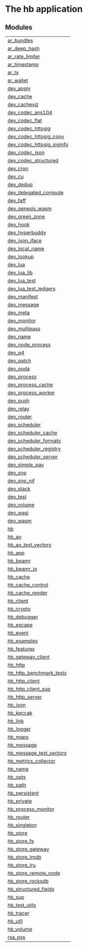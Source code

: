 

# The hb application #


## Modules ##


<table width="100%" border="0" summary="list of modules">
<tr><td><a href="ar_bundles.md" class="module">ar_bundles</a></td></tr>
<tr><td><a href="ar_deep_hash.md" class="module">ar_deep_hash</a></td></tr>
<tr><td><a href="ar_rate_limiter.md" class="module">ar_rate_limiter</a></td></tr>
<tr><td><a href="ar_timestamp.md" class="module">ar_timestamp</a></td></tr>
<tr><td><a href="ar_tx.md" class="module">ar_tx</a></td></tr>
<tr><td><a href="ar_wallet.md" class="module">ar_wallet</a></td></tr>
<tr><td><a href="dev_apply.md" class="module">dev_apply</a></td></tr>
<tr><td><a href="dev_cache.md" class="module">dev_cache</a></td></tr>
<tr><td><a href="dev_cacheviz.md" class="module">dev_cacheviz</a></td></tr>
<tr><td><a href="dev_codec_ans104.md" class="module">dev_codec_ans104</a></td></tr>
<tr><td><a href="dev_codec_flat.md" class="module">dev_codec_flat</a></td></tr>
<tr><td><a href="dev_codec_httpsig.md" class="module">dev_codec_httpsig</a></td></tr>
<tr><td><a href="dev_codec_httpsig_conv.md" class="module">dev_codec_httpsig_conv</a></td></tr>
<tr><td><a href="dev_codec_httpsig_siginfo.md" class="module">dev_codec_httpsig_siginfo</a></td></tr>
<tr><td><a href="dev_codec_json.md" class="module">dev_codec_json</a></td></tr>
<tr><td><a href="dev_codec_structured.md" class="module">dev_codec_structured</a></td></tr>
<tr><td><a href="dev_cron.md" class="module">dev_cron</a></td></tr>
<tr><td><a href="dev_cu.md" class="module">dev_cu</a></td></tr>
<tr><td><a href="dev_dedup.md" class="module">dev_dedup</a></td></tr>
<tr><td><a href="dev_delegated_compute.md" class="module">dev_delegated_compute</a></td></tr>
<tr><td><a href="dev_faff.md" class="module">dev_faff</a></td></tr>
<tr><td><a href="dev_genesis_wasm.md" class="module">dev_genesis_wasm</a></td></tr>
<tr><td><a href="dev_green_zone.md" class="module">dev_green_zone</a></td></tr>
<tr><td><a href="dev_hook.md" class="module">dev_hook</a></td></tr>
<tr><td><a href="dev_hyperbuddy.md" class="module">dev_hyperbuddy</a></td></tr>
<tr><td><a href="dev_json_iface.md" class="module">dev_json_iface</a></td></tr>
<tr><td><a href="dev_local_name.md" class="module">dev_local_name</a></td></tr>
<tr><td><a href="dev_lookup.md" class="module">dev_lookup</a></td></tr>
<tr><td><a href="dev_lua.md" class="module">dev_lua</a></td></tr>
<tr><td><a href="dev_lua_lib.md" class="module">dev_lua_lib</a></td></tr>
<tr><td><a href="dev_lua_test.md" class="module">dev_lua_test</a></td></tr>
<tr><td><a href="dev_lua_test_ledgers.md" class="module">dev_lua_test_ledgers</a></td></tr>
<tr><td><a href="dev_manifest.md" class="module">dev_manifest</a></td></tr>
<tr><td><a href="dev_message.md" class="module">dev_message</a></td></tr>
<tr><td><a href="dev_meta.md" class="module">dev_meta</a></td></tr>
<tr><td><a href="dev_monitor.md" class="module">dev_monitor</a></td></tr>
<tr><td><a href="dev_multipass.md" class="module">dev_multipass</a></td></tr>
<tr><td><a href="dev_name.md" class="module">dev_name</a></td></tr>
<tr><td><a href="dev_node_process.md" class="module">dev_node_process</a></td></tr>
<tr><td><a href="dev_p4.md" class="module">dev_p4</a></td></tr>
<tr><td><a href="dev_patch.md" class="module">dev_patch</a></td></tr>
<tr><td><a href="dev_poda.md" class="module">dev_poda</a></td></tr>
<tr><td><a href="dev_process.md" class="module">dev_process</a></td></tr>
<tr><td><a href="dev_process_cache.md" class="module">dev_process_cache</a></td></tr>
<tr><td><a href="dev_process_worker.md" class="module">dev_process_worker</a></td></tr>
<tr><td><a href="dev_push.md" class="module">dev_push</a></td></tr>
<tr><td><a href="dev_relay.md" class="module">dev_relay</a></td></tr>
<tr><td><a href="dev_router.md" class="module">dev_router</a></td></tr>
<tr><td><a href="dev_scheduler.md" class="module">dev_scheduler</a></td></tr>
<tr><td><a href="dev_scheduler_cache.md" class="module">dev_scheduler_cache</a></td></tr>
<tr><td><a href="dev_scheduler_formats.md" class="module">dev_scheduler_formats</a></td></tr>
<tr><td><a href="dev_scheduler_registry.md" class="module">dev_scheduler_registry</a></td></tr>
<tr><td><a href="dev_scheduler_server.md" class="module">dev_scheduler_server</a></td></tr>
<tr><td><a href="dev_simple_pay.md" class="module">dev_simple_pay</a></td></tr>
<tr><td><a href="dev_snp.md" class="module">dev_snp</a></td></tr>
<tr><td><a href="dev_snp_nif.md" class="module">dev_snp_nif</a></td></tr>
<tr><td><a href="dev_stack.md" class="module">dev_stack</a></td></tr>
<tr><td><a href="dev_test.md" class="module">dev_test</a></td></tr>
<tr><td><a href="dev_volume.md" class="module">dev_volume</a></td></tr>
<tr><td><a href="dev_wasi.md" class="module">dev_wasi</a></td></tr>
<tr><td><a href="dev_wasm.md" class="module">dev_wasm</a></td></tr>
<tr><td><a href="hb.md" class="module">hb</a></td></tr>
<tr><td><a href="hb_ao.md" class="module">hb_ao</a></td></tr>
<tr><td><a href="hb_ao_test_vectors.md" class="module">hb_ao_test_vectors</a></td></tr>
<tr><td><a href="hb_app.md" class="module">hb_app</a></td></tr>
<tr><td><a href="hb_beamr.md" class="module">hb_beamr</a></td></tr>
<tr><td><a href="hb_beamr_io.md" class="module">hb_beamr_io</a></td></tr>
<tr><td><a href="hb_cache.md" class="module">hb_cache</a></td></tr>
<tr><td><a href="hb_cache_control.md" class="module">hb_cache_control</a></td></tr>
<tr><td><a href="hb_cache_render.md" class="module">hb_cache_render</a></td></tr>
<tr><td><a href="hb_client.md" class="module">hb_client</a></td></tr>
<tr><td><a href="hb_crypto.md" class="module">hb_crypto</a></td></tr>
<tr><td><a href="hb_debugger.md" class="module">hb_debugger</a></td></tr>
<tr><td><a href="hb_escape.md" class="module">hb_escape</a></td></tr>
<tr><td><a href="hb_event.md" class="module">hb_event</a></td></tr>
<tr><td><a href="hb_examples.md" class="module">hb_examples</a></td></tr>
<tr><td><a href="hb_features.md" class="module">hb_features</a></td></tr>
<tr><td><a href="hb_gateway_client.md" class="module">hb_gateway_client</a></td></tr>
<tr><td><a href="hb_http.md" class="module">hb_http</a></td></tr>
<tr><td><a href="hb_http_benchmark_tests.md" class="module">hb_http_benchmark_tests</a></td></tr>
<tr><td><a href="hb_http_client.md" class="module">hb_http_client</a></td></tr>
<tr><td><a href="hb_http_client_sup.md" class="module">hb_http_client_sup</a></td></tr>
<tr><td><a href="hb_http_server.md" class="module">hb_http_server</a></td></tr>
<tr><td><a href="hb_json.md" class="module">hb_json</a></td></tr>
<tr><td><a href="hb_keccak.md" class="module">hb_keccak</a></td></tr>
<tr><td><a href="hb_link.md" class="module">hb_link</a></td></tr>
<tr><td><a href="hb_logger.md" class="module">hb_logger</a></td></tr>
<tr><td><a href="hb_maps.md" class="module">hb_maps</a></td></tr>
<tr><td><a href="hb_message.md" class="module">hb_message</a></td></tr>
<tr><td><a href="hb_message_test_vectors.md" class="module">hb_message_test_vectors</a></td></tr>
<tr><td><a href="hb_metrics_collector.md" class="module">hb_metrics_collector</a></td></tr>
<tr><td><a href="hb_name.md" class="module">hb_name</a></td></tr>
<tr><td><a href="hb_opts.md" class="module">hb_opts</a></td></tr>
<tr><td><a href="hb_path.md" class="module">hb_path</a></td></tr>
<tr><td><a href="hb_persistent.md" class="module">hb_persistent</a></td></tr>
<tr><td><a href="hb_private.md" class="module">hb_private</a></td></tr>
<tr><td><a href="hb_process_monitor.md" class="module">hb_process_monitor</a></td></tr>
<tr><td><a href="hb_router.md" class="module">hb_router</a></td></tr>
<tr><td><a href="hb_singleton.md" class="module">hb_singleton</a></td></tr>
<tr><td><a href="hb_store.md" class="module">hb_store</a></td></tr>
<tr><td><a href="hb_store_fs.md" class="module">hb_store_fs</a></td></tr>
<tr><td><a href="hb_store_gateway.md" class="module">hb_store_gateway</a></td></tr>
<tr><td><a href="hb_store_lmdb.md" class="module">hb_store_lmdb</a></td></tr>
<tr><td><a href="hb_store_lru.md" class="module">hb_store_lru</a></td></tr>
<tr><td><a href="hb_store_remote_node.md" class="module">hb_store_remote_node</a></td></tr>
<tr><td><a href="hb_store_rocksdb.md" class="module">hb_store_rocksdb</a></td></tr>
<tr><td><a href="hb_structured_fields.md" class="module">hb_structured_fields</a></td></tr>
<tr><td><a href="hb_sup.md" class="module">hb_sup</a></td></tr>
<tr><td><a href="hb_test_utils.md" class="module">hb_test_utils</a></td></tr>
<tr><td><a href="hb_tracer.md" class="module">hb_tracer</a></td></tr>
<tr><td><a href="hb_util.md" class="module">hb_util</a></td></tr>
<tr><td><a href="hb_volume.md" class="module">hb_volume</a></td></tr>
<tr><td><a href="rsa_pss.md" class="module">rsa_pss</a></td></tr></table>

